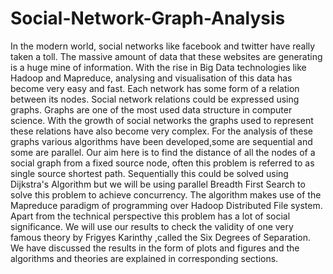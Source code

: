 # Social-Network-Graph-Analysis

In the modern world, social networks like facebook and twitter have really taken a toll. The
massive amount of data that these websites are generating is a huge mine of information.
With the rise in Big Data technologies like Hadoop and Mapreduce, analysing and
visualisation of this data has become very easy and fast. Each network has some form of a
relation between its nodes. Social network relations could be expressed using graphs.
Graphs are one of the most used data structure in computer science. With the growth of
social networks the graphs used to represent these relations have also become very
complex. For the analysis of these graphs various algorithms have been developed,some
are sequential and some are parallel. Our aim here is to find the distance of all the nodes of
a social graph from a fixed source node, often this problem is referred to as single source
shortest path. Sequentially this could be solved using Dijkstra's Algorithm but we will be
using parallel Breadth First Search to solve this problem to achieve concurrency. The
algorithm makes use of the Mapreduce paradigm of programming over Hadoop Distributed
File system. Apart from the technical perspective this problem has a lot of social
significance. We will use our results to check the validity of one very famous theory by
Frigyes Karinthy ,called the Six Degrees of Separation.
We have discussed the results in the form of plots and figures and the algorithms and
theories are explained in corresponding sections.